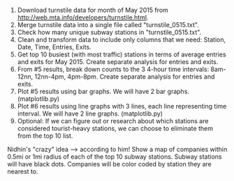 1. Download turnstile data for month of May 2015 from http://web.mta.info/developers/turnstile.html.
2. Merge turnstile data into a single file called "turnstile_0515.txt".
3. Check how many unique subway stations in "turnstile_0515.txt".
4. Clean and transform data to include only columns that we need: Station, Date, Time, Entries, Exits.
5. Get top 10 busiest (with most traffic) stations in terms of average entries and exits for May 2015. Create separate analysis for entries and exits.
6. From #5 results, break down counts to the 3 4-hour time intervals: 8am-12nn, 12nn-4pm, 4pm-8pm. Create separate analysis for entries and exits.
7. Plot #5 results using bar graphs. We will have 2 bar graphs. (matplotlib.py)
8. Plot #6 results using line graphs with 3 lines, each line representing time interval. We will have 2 line graphs. (matplotlib.py)
9. Optional: If we can figure out or research about which stations are considered tourist-heavy stations, we can choose to eliminate them from the top 10 list.

Nidhin's "crazy" idea --> according to him!
Show a map of companies within 0.5mi or 1mi radius of each of the top 10 subway stations. Subway stations will have black dots. Companies will be color coded by station they are nearest to.